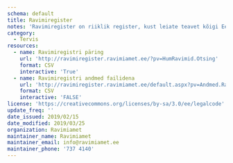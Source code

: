 ```yaml
---
schema: default
title: Ravimiregister
notes: 'Ravimiregister on riiklik register, kust leiate teavet kõigi Eestis müügil olevate ravimite ning nende erinevate pakendite kohta. Lisaks ravimi põhiandmetele, nagu toimeaine, ravimvorm ja tugevus, on registris kirjas ka ravimi soodustuse info, Eestis kehtiv piirhind ning viimane kuupäev, mil ravimit Eestisse toodi. Müügiloaga ravimite juurde on lisatud ravimi omaduste kokkuvõte (SPC), pakendi infoleht (PIL) ja pakendimärgistuse tekst.'
category:
  - Tervis
resources:
  - name: Ravimiregistri päring
    url: 'http://ravimiregister.ravimiamet.ee/?pv=HumRavimid.Otsing'
    format: CSV
    interactive: 'True'
  - name: Ravimiregistri andmed failidena
    url: 'http://ravimiregister.ravimiamet.ee/default.aspx?pv=Andmed.Ravimid'
    format: CSV
    interactive: 'FALSE'
license: 'https://creativecommons.org/licenses/by-sa/3.0/ee/legalcode'
update_freq: ''
date_issued: 2019/02/15
date_modified: 2019/03/25
organization: Ravimiamet
maintainer_name: Ravimiamet
maintainer_email: info@ravimiamet.ee
maintainer_phone: '737 4140'
---
```

